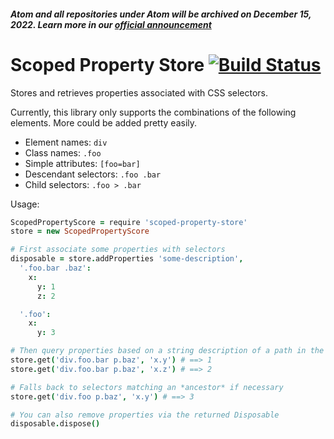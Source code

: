 ##### Atom and all repositories under Atom will be archived on December 15, 2022. Learn more in our [official announcement](https://github.blog/2022-06-08-sunsetting-atom/)
 # Scoped Property Store [![Build Status](https://travis-ci.org/atom/scoped-property-store.svg?branch=master)](https://travis-ci.org/atom/scoped-property-store)

Stores and retrieves properties associated with CSS selectors.

Currently, this library only supports the combinations of the following
elements. More could be added pretty easily.

* Element names: `div`
* Class names: `.foo`
* Simple attributes: `[foo=bar]`
* Descendant selectors: `.foo .bar`
* Child selectors: `.foo > .bar`

Usage:

```coffee
ScopedPropertyScore = require 'scoped-property-store'
store = new ScopedPropertyScore

# First associate some properties with selectors
disposable = store.addProperties 'some-description',
  '.foo.bar .baz':
    x:
      y: 1
      z: 2

  '.foo':
    x:
      y: 3

# Then query properties based on a string description of a path in the DOM.
store.get('div.foo.bar p.baz', 'x.y') # ==> 1
store.get('div.foo.bar p.baz', 'x.z') # ==> 2

# Falls back to selectors matching an *ancestor* if necessary
store.get('div.foo p.baz', 'x.y') # ==> 3

# You can also remove properties via the returned Disposable
disposable.dispose()
```
